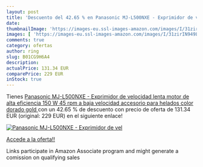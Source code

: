 ```yaml
---
layout: post
title: 'Descuento del 42.65 % en Panasonic MJ-L500NXE - Exprimidor de vel'
date: 
thumbnailImage: 'https://images-eu.ssl-images-amazon.com/images/I/31zirIN949L._SL200_.jpg'
images: [ 'https://images-eu.ssl-images-amazon.com/images/I/31zirIN949L._SL200_.jpg' ]
comments: true
category: ofertas
author: ring
slug: B01CG9H6A4
description:
actualPrice: 131.34 EUR
comparePrice: 229 EUR
inStock: true
---
```


Tienes [Panasonic MJ-L500NXE - Exprimidor de velocidad lenta  motor de alta eficiencia 150 W  45 rpm a baja velocidad  accesorio para helados   color dorado  gold ](https://www.amazon.es/dp/B01CG9H6A4/?tag=tolees-21) con un 42.65 % de descuento con precio de oferta de 131.34 EUR (original: 229 EUR) en el siguiente enlace!

[![Panasonic MJ-L500NXE - Exprimidor de vel](https://images-eu.ssl-images-amazon.com/images/I/31zirIN949L._SL200_.jpg)](https://www.amazon.es/dp/B01CG9H6A4/?tag=tolees-21)

[Accede a la oferta!!](https://www.amazon.es/dp/B01CG9H6A4/?tag=tolees-21)

Links participate in Amazon Associate program and might generate a comission on qualifying sales


